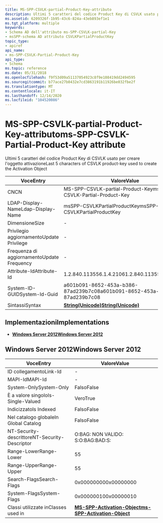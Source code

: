```yaml
---
title: MS-SPP-CSVLK-partial-Product-Key-attributo
description: Ultimi 5 caratteri del codice Product Key di CSVLK usato per creare l'oggetto attivazione
ms.assetid: 6209326f-1b95-43c6-824a-43eb893ef1e1
ms.tgt_platform: multiple
keywords:
- Schema AD dell'attributo ms-SPP-CSVLK-partial-Key
- msSPP-schema AD attributo CSVLKPartialProductKey
topic_type:
- apiref
api_name:
- ms-SPP-CSVLK-Partial-Product-Key
api_type:
- Schema
ms.topic: reference
ms.date: 05/31/2018
ms.openlocfilehash: f9f53d09a51137054923c8f9e108419dd2494595
ms.sourcegitcommit: b77ace27b0432e7cd3863191b11926be032fbe2f
ms.translationtype: MT
ms.contentlocale: it-IT
ms.lasthandoff: 12/14/2020
ms.locfileid: "104520086"
---
```

# <a name="ms-spp-csvlk-partial-product-key-attribute"></a><span data-ttu-id="b5aab-105">MS-SPP-CSVLK-partial-Product-Key-attributo</span><span class="sxs-lookup"><span data-stu-id="b5aab-105">ms-SPP-CSVLK-Partial-Product-Key attribute</span></span>

<span data-ttu-id="b5aab-106">Ultimi 5 caratteri del codice Product Key di CSVLK usato per creare l'oggetto attivazione</span><span class="sxs-lookup"><span data-stu-id="b5aab-106">Last 5 characters of CSVLK product-key used to create the Activation Object</span></span>



| <span data-ttu-id="b5aab-107">Voce</span><span class="sxs-lookup"><span data-stu-id="b5aab-107">Entry</span></span> | <span data-ttu-id="b5aab-108">Valore</span><span class="sxs-lookup"><span data-stu-id="b5aab-108">Value</span></span> |
|-------------------|---------------------------------------------|
| <span data-ttu-id="b5aab-109">CN</span><span class="sxs-lookup"><span data-stu-id="b5aab-109">CN</span></span>                | <span data-ttu-id="b5aab-110">MS-SPP-CSVLK-partial-Product-Key</span><span class="sxs-lookup"><span data-stu-id="b5aab-110">ms-SPP-CSVLK-Partial-Product-Key</span></span>            |
| <span data-ttu-id="b5aab-111">LDAP-Display-Name</span><span class="sxs-lookup"><span data-stu-id="b5aab-111">Ldap-Display-Name</span></span> | <span data-ttu-id="b5aab-112">msSPP-CSVLKPartialProductKey</span><span class="sxs-lookup"><span data-stu-id="b5aab-112">msSPP-CSVLKPartialProductKey</span></span>                |
| <span data-ttu-id="b5aab-113">Dimensione</span><span class="sxs-lookup"><span data-stu-id="b5aab-113">Size</span></span>              | \-                                          |
| <span data-ttu-id="b5aab-114">Privilegio aggiornamento</span><span class="sxs-lookup"><span data-stu-id="b5aab-114">Update Privilege</span></span>  | \-                                          |
| <span data-ttu-id="b5aab-115">Frequenza di aggiornamento</span><span class="sxs-lookup"><span data-stu-id="b5aab-115">Update Frequency</span></span>  | \-                                          |
| <span data-ttu-id="b5aab-116">Attribute-Id</span><span class="sxs-lookup"><span data-stu-id="b5aab-116">Attribute-Id</span></span>      | <span data-ttu-id="b5aab-117">1.2.840.113556.1.4.2106</span><span class="sxs-lookup"><span data-stu-id="b5aab-117">1.2.840.113556.1.4.2106</span></span>                     |
| <span data-ttu-id="b5aab-118">System-ID-GUID</span><span class="sxs-lookup"><span data-stu-id="b5aab-118">System-Id-Guid</span></span>    | <span data-ttu-id="b5aab-119">a601b091-8652-453a-b386-87ad239b7c08</span><span class="sxs-lookup"><span data-stu-id="b5aab-119">a601b091-8652-453a-b386-87ad239b7c08</span></span>        |
| <span data-ttu-id="b5aab-120">Sintassi</span><span class="sxs-lookup"><span data-stu-id="b5aab-120">Syntax</span></span>            | [<span data-ttu-id="b5aab-121">**String(Unicode)**</span><span class="sxs-lookup"><span data-stu-id="b5aab-121">**String(Unicode)**</span></span>](s-string-unicode.md) |



## <a name="implementations"></a><span data-ttu-id="b5aab-122">Implementazioni</span><span class="sxs-lookup"><span data-stu-id="b5aab-122">Implementations</span></span>

-   [<span data-ttu-id="b5aab-123">**Windows Server 2012**</span><span class="sxs-lookup"><span data-stu-id="b5aab-123">**Windows Server 2012**</span></span>](#windows-server-2012)

## <a name="windows-server-2012"></a><span data-ttu-id="b5aab-124">Windows Server 2012</span><span class="sxs-lookup"><span data-stu-id="b5aab-124">Windows Server 2012</span></span>



| <span data-ttu-id="b5aab-125">Voce</span><span class="sxs-lookup"><span data-stu-id="b5aab-125">Entry</span></span> | <span data-ttu-id="b5aab-126">Valore</span><span class="sxs-lookup"><span data-stu-id="b5aab-126">Value</span></span> |
|------------------------|-------------------------------------------------------------------------|
| <span data-ttu-id="b5aab-127">ID collegamento</span><span class="sxs-lookup"><span data-stu-id="b5aab-127">Link-Id</span></span>                | \-                                                                      |
| <span data-ttu-id="b5aab-128">MAPI-Id</span><span class="sxs-lookup"><span data-stu-id="b5aab-128">MAPI-Id</span></span>                | \-                                                                      |
| <span data-ttu-id="b5aab-129">System-Only</span><span class="sxs-lookup"><span data-stu-id="b5aab-129">System-Only</span></span>            | <span data-ttu-id="b5aab-130">Falso</span><span class="sxs-lookup"><span data-stu-id="b5aab-130">False</span></span>                                                                   |
| <span data-ttu-id="b5aab-131">È a valore singolo</span><span class="sxs-lookup"><span data-stu-id="b5aab-131">Is-Single-Valued</span></span>       | <span data-ttu-id="b5aab-132">Vero</span><span class="sxs-lookup"><span data-stu-id="b5aab-132">True</span></span>                                                                    |
| <span data-ttu-id="b5aab-133">Indicizzato</span><span class="sxs-lookup"><span data-stu-id="b5aab-133">Is Indexed</span></span>             | <span data-ttu-id="b5aab-134">Falso</span><span class="sxs-lookup"><span data-stu-id="b5aab-134">False</span></span>                                                                   |
| <span data-ttu-id="b5aab-135">Nel catalogo globale</span><span class="sxs-lookup"><span data-stu-id="b5aab-135">In Global Catalog</span></span>      | <span data-ttu-id="b5aab-136">Falso</span><span class="sxs-lookup"><span data-stu-id="b5aab-136">False</span></span>                                                                   |
| <span data-ttu-id="b5aab-137">NT-Security-descrittore</span><span class="sxs-lookup"><span data-stu-id="b5aab-137">NT-Security-Descriptor</span></span> | <span data-ttu-id="b5aab-138">O:BAG: NON VALIDO: S:</span><span class="sxs-lookup"><span data-stu-id="b5aab-138">O:BAG:BAD:S:</span></span>                                                            |
| <span data-ttu-id="b5aab-139">Range-Lower</span><span class="sxs-lookup"><span data-stu-id="b5aab-139">Range-Lower</span></span>            | <span data-ttu-id="b5aab-140">5</span><span class="sxs-lookup"><span data-stu-id="b5aab-140">5</span></span>                                                                       |
| <span data-ttu-id="b5aab-141">Range-Upper</span><span class="sxs-lookup"><span data-stu-id="b5aab-141">Range-Upper</span></span>            | <span data-ttu-id="b5aab-142">5</span><span class="sxs-lookup"><span data-stu-id="b5aab-142">5</span></span>                                                                       |
| <span data-ttu-id="b5aab-143">Search-Flags</span><span class="sxs-lookup"><span data-stu-id="b5aab-143">Search-Flags</span></span>           | <span data-ttu-id="b5aab-144">0x00000000</span><span class="sxs-lookup"><span data-stu-id="b5aab-144">0x00000000</span></span>                                                              |
| <span data-ttu-id="b5aab-145">System-Flags</span><span class="sxs-lookup"><span data-stu-id="b5aab-145">System-Flags</span></span>           | <span data-ttu-id="b5aab-146">0x00000010</span><span class="sxs-lookup"><span data-stu-id="b5aab-146">0x00000010</span></span>                                                              |
| <span data-ttu-id="b5aab-147">Classi utilizzate in</span><span class="sxs-lookup"><span data-stu-id="b5aab-147">Classes used in</span></span>        | [<span data-ttu-id="b5aab-148">**MS-SPP-Activation-Object**</span><span class="sxs-lookup"><span data-stu-id="b5aab-148">**ms-SPP-Activation-Object**</span></span>](c-msspp-activationobject.md)<br/> |



 

 






